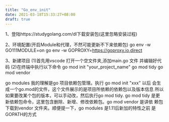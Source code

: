 ```yaml
---
title: "Go_env_init"
date: 2021-03-18T15:33:27+08:00
draft: true
---
```

1、登陆https://studygolang.com/dl下载安装包(这里忽略安装过程)

2、环境配置(开启Module和代理，不然可能更新不下来依赖包)
go env -w GO111MODULE=on
go env -w GOPROXY=https://goproxy.io,direct


3、新建项目
(1)首先用vscode 打开一个空文件夹,添加main.go 文件 并编辑好代码
(2)在终端中执行以下命令
go mod init "your_project_name"
go mod tidy
go mod vendor

go modules 我的理解是go 项目依赖包管理。执行 go mod init "xxx" 以后
会生成一个go.mod的文件，这个文件展示的是项目所依赖的依赖包以及版本信息
所以如果要改某个包的版本，可以手动改，然后执行go mod tidy. go mod tidy
是更新依赖包命令，这里包含删除、新增、修改依赖包。go mod vendor 是讲依
赖包下载到vendor 文件夹。顺便提一下，go modules 是1.11后新加的特性之前
是GOPATH的方式


